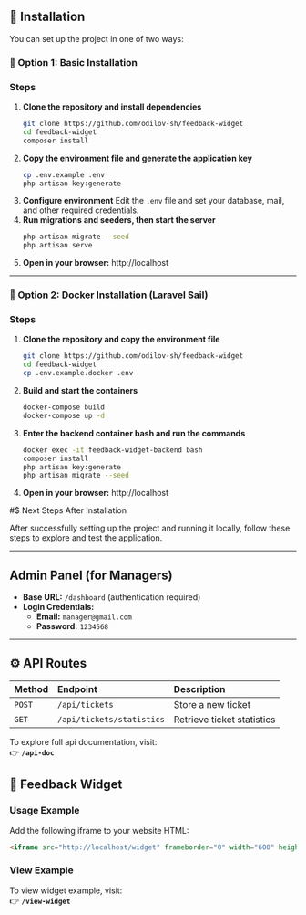 ## 🚀 Installation

You can set up the project in one of two ways:

### 🧩 Option 1: Basic Installation

### Steps

1. **Clone the repository and install dependencies**
   ```bash
   git clone https://github.com/odilov-sh/feedback-widget
   cd feedback-widget
   composer install
2. **Copy the environment file and generate the application key**
   ```bash
   cp .env.example .env
   php artisan key:generate
3. **Configure environment**
   Edit the `.env` file and set your database, mail, and other required credentials.
4. **Run migrations and seeders, then start the server**
   ```bash
   php artisan migrate --seed
   php artisan serve
5. **Open in your browser:**
   http://localhost

---

### 🐳 Option 2: Docker Installation (Laravel Sail)

### Steps

1. **Clone the repository and copy the environment file**
   ```bash
   git clone https://github.com/odilov-sh/feedback-widget
   cd feedback-widget
   cp .env.example.docker .env
2. **Build and start the containers**
   ```bash
   docker-compose build
   docker-compose up -d
3. **Enter the backend container bash and run the commands**
   ```bash
   docker exec -it feedback-widget-backend bash  
   composer install
   php artisan key:generate
   php artisan migrate --seed

4. **Open in your browser:**
   http://localhost

#$ Next Steps After Installation

After successfully setting up the project and running it locally, follow these steps to explore and test the application.

---

## **Admin Panel (for Managers)**

- **Base URL:** `/dashboard` (authentication required)
- **Login Credentials:**
    - **Email:** `manager@gmail.com`
    - **Password:** `1234568`

---

## ⚙️ API Routes

| Method | Endpoint | Description |
|:-------|:----------|:-------------|
| `POST` | `/api/tickets` | Store a new ticket |
| `GET`  | `/api/tickets/statistics` | Retrieve ticket statistics |

To explore full api documentation, visit:  
👉 **`/api-doc`**

## 💬 Feedback Widget

### **Usage Example**

Add the following iframe to your website HTML:

```html
<iframe src="http://localhost/widget" frameborder="0" width="600" height="600"></iframe>
```
### **View Example**
To view widget example, visit:  
👉 **`/view-widget`**